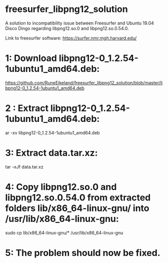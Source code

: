 # freesurfer_libpng12_solution

A solution to incompatibility issue between Freesurfer and Ubuntu 19.04 Disco Dingo regarding libpng12.so.0 and libpng12.so.0.54.0.

Link to freesurfer software: https://surfer.nmr.mgh.harvard.edu/



# 1: Download libpng12-0_1.2.54-1ubuntu1_amd64.deb: 
   
   https://github.com/RuneEikeland/freesurfer_libpng12_solution/blob/master/libpng12-0_1.2.54-1ubuntu1_amd64.deb


# 2 : Extract libpng12-0_1.2.54-1ubuntu1_amd64.deb:

   ar -xv libpng12-0_1.2.54-1ubuntu1_amd64.deb


# 3: Extract data.tar.xz:
  
   tar -xJf data.tar.xz


# 4: Copy libpng12.so.0 and libpng12.so.0.54.0 from extracted folders lib/x86_64-linux-gnu/ into /usr/lib/x86_64-linux-gnu:

   sudo cp lib/x86_64-linux-gnu/* /usr/lib/x86_64-linux-gnu
 
 
# 5: The problem should now be fixed.
